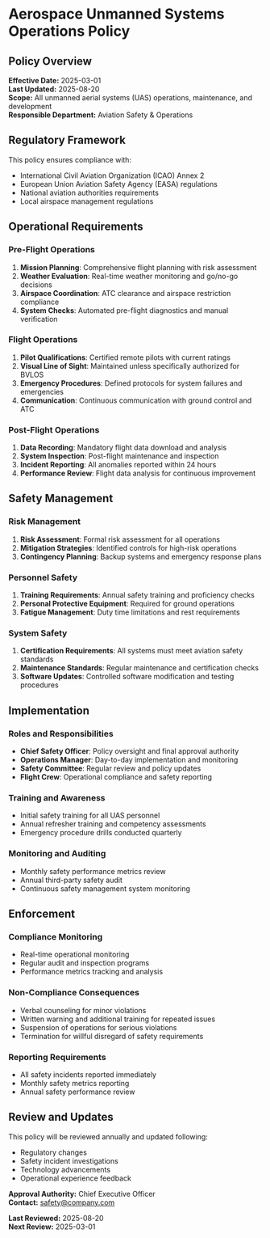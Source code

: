 # Aerospace Unmanned Systems Operations Policy

## Policy Overview
**Effective Date:** 2025-03-01  
**Last Updated:** 2025-08-20  
**Scope:** All unmanned aerial systems (UAS) operations, maintenance, and development  
**Responsible Department:** Aviation Safety & Operations  

## Regulatory Framework
This policy ensures compliance with:  
- International Civil Aviation Organization (ICAO) Annex 2  
- European Union Aviation Safety Agency (EASA) regulations  
- National aviation authorities requirements  
- Local airspace management regulations  

## Operational Requirements

### Pre-Flight Operations
1. **Mission Planning**: Comprehensive flight planning with risk assessment  
2. **Weather Evaluation**: Real-time weather monitoring and go/no-go decisions  
3. **Airspace Coordination**: ATC clearance and airspace restriction compliance  
4. **System Checks**: Automated pre-flight diagnostics and manual verification  

### Flight Operations
1. **Pilot Qualifications**: Certified remote pilots with current ratings  
2. **Visual Line of Sight**: Maintained unless specifically authorized for BVLOS  
3. **Emergency Procedures**: Defined protocols for system failures and emergencies  
4. **Communication**: Continuous communication with ground control and ATC  

### Post-Flight Operations
1. **Data Recording**: Mandatory flight data download and analysis  
2. **System Inspection**: Post-flight maintenance and inspection  
3. **Incident Reporting**: All anomalies reported within 24 hours  
4. **Performance Review**: Flight data analysis for continuous improvement  

## Safety Management

### Risk Management
1. **Risk Assessment**: Formal risk assessment for all operations  
2. **Mitigation Strategies**: Identified controls for high-risk operations  
3. **Contingency Planning**: Backup systems and emergency response plans  

### Personnel Safety
1. **Training Requirements**: Annual safety training and proficiency checks  
2. **Personal Protective Equipment**: Required for ground operations  
3. **Fatigue Management**: Duty time limitations and rest requirements  

### System Safety
1. **Certification Requirements**: All systems must meet aviation safety standards  
2. **Maintenance Standards**: Regular maintenance and certification checks  
3. **Software Updates**: Controlled software modification and testing procedures  

## Implementation

### Roles and Responsibilities
- **Chief Safety Officer**: Policy oversight and final approval authority  
- **Operations Manager**: Day-to-day implementation and monitoring  
- **Safety Committee**: Regular review and policy updates  
- **Flight Crew**: Operational compliance and safety reporting  

### Training and Awareness
- Initial safety training for all UAS personnel  
- Annual refresher training and competency assessments  
- Emergency procedure drills conducted quarterly  

### Monitoring and Auditing
- Monthly safety performance metrics review  
- Annual third-party safety audit  
- Continuous safety management system monitoring  

## Enforcement

### Compliance Monitoring
- Real-time operational monitoring  
- Regular audit and inspection programs  
- Performance metrics tracking and analysis  

### Non-Compliance Consequences
- Verbal counseling for minor violations  
- Written warning and additional training for repeated issues  
- Suspension of operations for serious violations  
- Termination for willful disregard of safety requirements  

### Reporting Requirements
- All safety incidents reported immediately  
- Monthly safety metrics reporting  
- Annual safety performance review  

## Review and Updates
This policy will be reviewed annually and updated following:  
- Regulatory changes  
- Safety incident investigations  
- Technology advancements  
- Operational experience feedback  

**Approval Authority:** Chief Executive Officer  
**Contact:** safety@company.com  

**Last Reviewed:** 2025-08-20  
**Next Review:** 2025-03-01